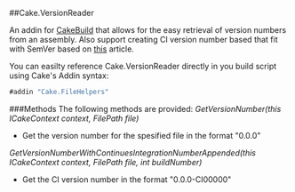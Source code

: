 ##Cake.VersionReader

An addin for [CakeBuild](http://cakebuild.net/) that allows for the easy retrieval of version numbers from an assembly. Also support creating CI version number based that fit with SemVer based on [this](http://www.xavierdecoster.com/semantic-versioning-auto-incremented-nuget-package-versions) article.

You can easilty reference Cake.VersionReader directly in you build script using Cake's Addin syntax:
```csharp
#addin "Cake.FileHelpers"
```

###Methods
The following methods are provided:
*GetVersionNumber(this ICakeContext context, FilePath file)*
- Get the version number for the spesified file in the format "0.0.0"

*GetVersionNumberWithContinuesIntegrationNumberAppended(this ICakeContext context, FilePath file, int buildNumber)*
- Get the CI version number in the format "0.0.0-CI00000"